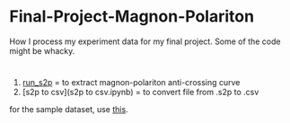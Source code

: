 # Final-Project-Magnon-Polariton
How I process my experiment data for my final project. Some of the code might be whacky.

#
1. [run_s2p](run_s2p.ipynb) = to extract magnon-polariton anti-crossing curve
2. [s2p to csv](s2p to csv.ipynb) = to convert file from .s2p to .csv

for the sample dataset, use [this](dataset_example.rar).
